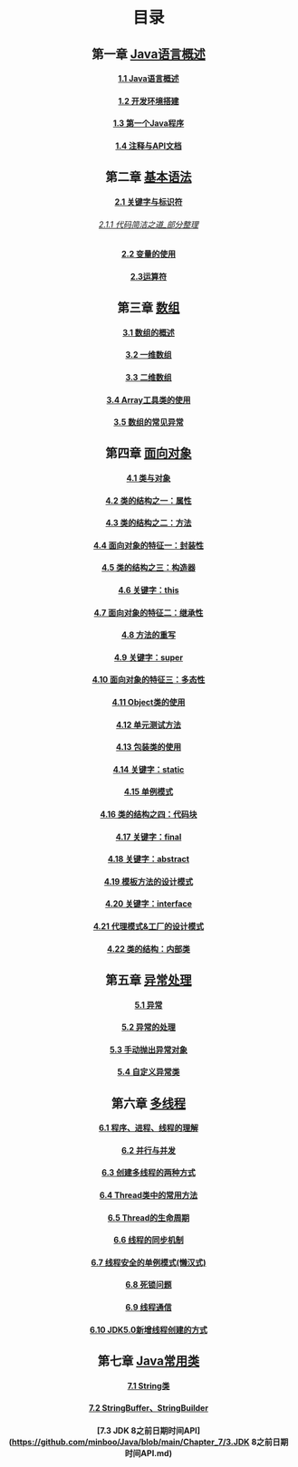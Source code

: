 
<div align=center>
   
# 目录
   
</div>

<div align=center>
   
## 第一章 [Java语言概述](https://github.com/minboo/Java/blob/main/Chapter_1)
   
   </div>
   
   <div align=center>

   #### [1.1 Java语言概述](https://github.com/minboo/Java/blob/main/Chapter_1/1.Java%E8%AF%AD%E8%A8%80%E6%A6%82%E8%BF%B0.md)
   
   </div>
   
   <div align=center>
   
   #### [1.2 开发环境搭建](https://github.com/minboo/Java/blob/main/Chapter_1/2.开发环境搭建.md)
   
   </div>
   
   <div align=center>
   
   #### [1.3 第一个Java程序](https://github.com/minboo/Java/blob/main/Chapter_1/3.第一个Java程序.md)
   </div>
   <div align=center>
   
   #### [1.4 注释与API文档](https://github.com/minboo/Java/blob/main/Chapter_1/4.注释与API文档.md)
   </div>
   <div align=center>
   
## 第二章 [基本语法](https://github.com/minboo/Java/blob/main/Chapter_2)
   </div>
   <div align=center>
   
   #### [2.1 关键字与标识符](https://github.com/minboo/Java/blob/main/Chapter_2/1.关键字与标识符.md)
   </div>
   <div align=center>
     
   ###### [2.1.1 代码简洁之道_部分整理](https://github.com/minboo/Java/blob/main/Chapter_2/1.1代码简洁之道_部分整理.md)
   </div>
   <div align=center>
   
   #### [2.2 变量的使用](https://github.com/minboo/Java/blob/main/Chapter_2/2.变量的使用.md)
   </div>
   <div align=center>
   
   #### [2.3运算符](https://github.com/minboo/Java/blob/main/Chapter_2/3.%E8%BF%90%E7%AE%97%E7%AC%A6.md)
   </div>
   <div align=center>
   
## 第三章 [数组](https://github.com/minboo/Java/blob/main/Chapter_3)
   </div>
   <div align=center>
   
   #### [3.1 数组的概述](https://github.com/minboo/Java/blob/main/Chapter_3/1.数组的概述.md)
   </div>
   <div align=center>
   
   #### [3.2 一维数组](https://github.com/minboo/Java/blob/main/Chapter_3/2.一维数组.md)
   </div>
   <div align=center>
   
   #### [3.3 二维数组](https://github.com/minboo/Java/blob/main/Chapter_3/3.二维数组.md)
   </div>
   <div align=center>
   
   #### [3.4 Array工具类的使用](https://github.com/minboo/Java/blob/main/Chapter_3/4.Array工具类的使用.md)
   </div>
   <div align=center>
   
   #### [3.5 数组的常见异常](https://github.com/minboo/Java/blob/main/Chapter_3/5.数组的常见异常.md)
</div>
<div align=center>
   
## 第四章 [面向对象](https://github.com/minboo/Java/blob/main/Chapter_4)
   </div>
   <div align=center>
   
   #### [4.1 类与对象](https://github.com/minboo/Java/blob/main/Chapter_4/1.类与对象.md)
   </div>
   <div align=center>
     
   #### [4.2 类的结构之一：属性](https://github.com/minboo/Java/blob/main/Chapter_4/2.类的结构之一：属性.md)
   </div>
   

   <div align=center>
   
   #### [4.3 类的结构之二：方法](https://github.com/minboo/Java/blob/main/Chapter_4/3.类的结构之二：方法.md)
   </div>
   <div align=center>
     
   #### [4.4 面向对象的特征一：封装性](https://github.com/minboo/Java/blob/main/Chapter_4/4.面向对象的特征一：封装性.md)
   </div>
   <div align=center>
   
   #### [4.5 类的结构之三：构造器](https://github.com/minboo/Java/blob/main/Chapter_4/5.类的结构之三：构造器.md)
   </div>
   <div align=center>
   
   #### [4.6 关键字：this](https://github.com/minboo/Java/blob/main/Chapter_4/6.关键字：this.md)
   </div>
   <div align=center>
   
   #### [4.7 面向对象的特征二：继承性](https://github.com/minboo/Java/blob/main/Chapter_4/7.面向对象的特征二：继承性.md)
   </div>
   <div align=center>
   
   #### [4.8 方法的重写](https://github.com/minboo/Java/blob/main/Chapter_4/8.方法的重写.md)
   </div>
   <div align=center>
   
   #### [4.9 关键字：super](https://github.com/minboo/Java/blob/main/Chapter_4/9.关键字：super.md)
   </div>
   <div align=center>
   
   #### [4.10 面向对象的特征三：多态性](https://github.com/minboo/Java/blob/main/Chapter_4/10.面向对象的特征三：多态性.md)
   </div>
   <div align=center>
   
   #### [4.11 Object类的使用](https://github.com/minboo/Java/blob/main/Chapter_4/11.Object类的使用.md)
   </div>
   <div align=center>
   
   #### [4.12 单元测试方法](https://github.com/minboo/Java/blob/main/Chapter_4/12.单元测试方法.md)
   </div>
   <div align=center>
   
   #### [4.13 包装类的使用](https://github.com/minboo/Java/blob/main/Chapter_4/13.包装类的使用.md)
   </div>
   <div align=center>
   
   #### [4.14 关键字：static](https://github.com/minboo/Java/blob/main/Chapter_4/14.关键字：static.md)
   </div>
   <div align=center>
   
   #### [4.15 单例模式](https://github.com/minboo/Java/blob/main/Chapter_4/15.单例模式.md)
   </div>
   <div align=center>
   
   #### [4.16 类的结构之四：代码块](https://github.com/minboo/Java/blob/main/Chapter_4/16.类的结构之四：代码块.md)
   </div>
   <div align=center>
   
   #### [4.17 关键字：final](https://github.com/minboo/Java/blob/main/Chapter_4/17.关键字：final.md)
   </div>
   <div align=center>
   
   #### [4.18 关键字：abstract](https://github.com/minboo/Java/blob/main/Chapter_4/18.关键字：abstract.md)
   </div>
   <div align=center>
   
   #### [4.19 模板方法的设计模式](https://github.com/minboo/Java/blob/main/Chapter_4/19.模板方法的设计模式.md)
   </div>
   <div align=center>
   
   #### [4.20 关键字：interface](https://github.com/minboo/Java/blob/main/Chapter_4/20.关键字：interface.md)
   </div>
   <div align=center>
   
   #### [4.21 代理模式&工厂的设计模式](https://github.com/minboo/Java/blob/main/Chapter_4/21.代理模式&工厂的设计模式.md)
   </div>
   <div align=center>
   
   #### [4.22 类的结构：内部类](https://github.com/minboo/Java/blob/main/Chapter_4/22.类的结构：内部类.md)
   </div>


<div align=center>
   
## 第五章 [异常处理](https://github.com/minboo/Java/blob/main/Chapter_5)
   
   </div>
   
   <div align=center>

   #### [5.1 异常](https://github.com/minboo/Java/blob/main/Chapter_5/1.异常.md)
   
   </div>
   
   <div align=center>
   
   #### [5.2 异常的处理](https://github.com/minboo/Java/blob/main/Chapter_5/2.异常的处理.md)
   
   </div>
   
   <div align=center>
   
   #### [5.3 手动抛出异常对象](https://github.com/minboo/Java/blob/main/Chapter_5/3.手动抛出异常对象.md)
   </div>
   <div align=center>
   
   #### [5.4 自定义异常类](https://github.com/minboo/Java/blob/main/Chapter_5/4.自定义异常类.md)
   </div>
   
   
<div align=center>
   
## 第六章 [多线程](https://github.com/minboo/Java/blob/main/Chapter_6)
   
   </div>
   
   <div align=center>

   #### [6.1 程序、进程、线程的理解](https://github.com/minboo/Java/blob/main/Chapter_6/1.程序、进程、线程的理解.md)
   
   </div>
   
   <div align=center>
   
   #### [6.2 并行与并发](https://github.com/minboo/Java/blob/main/Chapter_6/2.并行与并发.md)
   
   </div>
   
   <div align=center>
   
   #### [6.3 创建多线程的两种方式](https://github.com/minboo/Java/blob/main/Chapter_6/3.创建多线程的两种方式.md)
   </div>
   <div align=center>
   
   #### [6.4 Thread类中的常用方法](https://github.com/minboo/Java/blob/main/Chapter_6/4.Thread类中的常用方法.md)
   </div>
   <div align=center>
   
   #### [6.5 Thread的生命周期](https://github.com/minboo/Java/blob/main/Chapter_6/5.Thread的生命周期.md)
   </div>
   <div align=center>

   #### [6.6 线程的同步机制](https://github.com/minboo/Java/blob/main/Chapter_6/6.线程的同步机制.md)
   
   </div>
   
   <div align=center>
   
   #### [6.7 线程安全的单例模式(懒汉式)](https://github.com/minboo/Java/blob/main/Chapter_6/7.线程安全的单例模式(懒汉式).md)
   
   </div>
   
   <div align=center>
   
   #### [6.8 死锁问题](https://github.com/minboo/Java/blob/main/Chapter_6/8.死锁问题.md)
   </div>
   <div align=center>
   
   #### [6.9 线程通信](https://github.com/minboo/Java/blob/main/Chapter_6/9.线程通信.md)
   </div>
   <div align=center>
   
   #### [6.10 JDK5.0新增线程创建的方式](https://github.com/minboo/Java/blob/main/Chapter_6/10.JDK5.0新增线程创建的方式.md)
   </div>
   <div align=center>
   
   ## 第七章 [Java常用类](https://github.com/minboo/Java/blob/main/Chapter_7)
   </div>
   <div align=center>
   
   #### [7.1 String类](https://github.com/minboo/Java/blob/main/Chapter_7/1.String类.md)
   </div>
   <div align=center>
   
   #### [7.2 StringBuffer、StringBuilder](https://github.com/minboo/Java/blob/main/Chapter_7/2.StringBuffer、StringBuilder.md)
   </div>
   <div align=center>
   
   #### [7.3 JDK 8之前日期时间API](https://github.com/minboo/Java/blob/main/Chapter_7/3.JDK 8之前日期时间API.md)
   
   </div>
